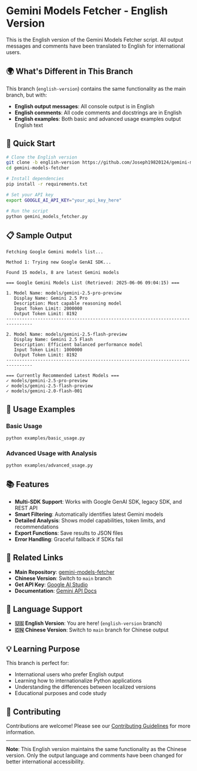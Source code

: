 # Gemini Models Fetcher - English Version

This is the English version of the Gemini Models Fetcher script. All output messages and comments have been translated to English for international users.

## 🌍 What's Different in This Branch

This branch (`english-version`) contains the same functionality as the main branch, but with:

- **English output messages**: All console output is in English
- **English comments**: All code comments and docstrings are in English  
- **English examples**: Both basic and advanced usage examples output English text

## 🚀 Quick Start

```bash
# Clone the English version
git clone -b english-version https://github.com/Joseph19820124/gemini-models-fetcher.git
cd gemini-models-fetcher

# Install dependencies
pip install -r requirements.txt

# Set your API key
export GOOGLE_AI_API_KEY="your_api_key_here"

# Run the script
python gemini_models_fetcher.py
```

## 📋 Sample Output

```
Fetching Google Gemini models list...

Method 1: Trying new Google GenAI SDK...

Found 15 models, 8 are latest Gemini models

=== Google Gemini Models List (Retrieved: 2025-06-06 09:04:15) ===

1. Model Name: models/gemini-2.5-pro-preview
   Display Name: Gemini 2.5 Pro
   Description: Most capable reasoning model
   Input Token Limit: 2000000
   Output Token Limit: 8192
--------------------------------------------------------------------------------

2. Model Name: models/gemini-2.5-flash-preview
   Display Name: Gemini 2.5 Flash  
   Description: Efficient balanced performance model
   Input Token Limit: 1000000
   Output Token Limit: 8192
--------------------------------------------------------------------------------

=== Currently Recommended Latest Models ===
✓ models/gemini-2.5-pro-preview
✓ models/gemini-2.5-flash-preview
✓ models/gemini-2.0-flash-001
```

## 🔧 Usage Examples

### Basic Usage
```bash
python examples/basic_usage.py
```

### Advanced Usage with Analysis  
```bash
python examples/advanced_usage.py
```

## 📚 Features

- **Multi-SDK Support**: Works with Google GenAI SDK, legacy SDK, and REST API
- **Smart Filtering**: Automatically identifies latest Gemini models
- **Detailed Analysis**: Shows model capabilities, token limits, and recommendations
- **Export Functions**: Save results to JSON files
- **Error Handling**: Graceful fallback if SDKs fail

## 🔗 Related Links

- **Main Repository**: [gemini-models-fetcher](https://github.com/Joseph19820124/gemini-models-fetcher)
- **Chinese Version**: Switch to `main` branch
- **Get API Key**: [Google AI Studio](https://makersuite.google.com/app/apikey)
- **Documentation**: [Gemini API Docs](https://ai.google.dev/gemini-api/docs)

## 📄 Language Support

- **🇺🇸 English Version**: You are here! (`english-version` branch)
- **🇨🇳 Chinese Version**: Switch to `main` branch for Chinese output

## 💡 Learning Purpose

This branch is perfect for:
- International users who prefer English output
- Learning how to internationalize Python applications
- Understanding the differences between localized versions
- Educational purposes and code study

## 🤝 Contributing

Contributions are welcome! Please see our [Contributing Guidelines](CONTRIBUTING.md) for more information.

---

**Note**: This English version maintains the same functionality as the Chinese version. Only the output language and comments have been changed for better international accessibility.